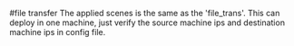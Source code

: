 #file transfer
The applied scenes is the same as the 'file_trans'.
This can deploy in one machine, just verify the source machine ips and destination machine ips in config file. 
